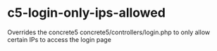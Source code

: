c5-login-only-ips-allowed
=========================

Overrides the concrete5 concrete5/controllers/login.php to only allow certain IPs to access the login page
